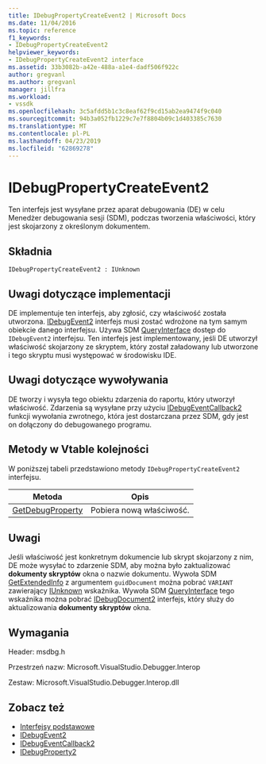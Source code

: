 ```yaml
---
title: IDebugPropertyCreateEvent2 | Microsoft Docs
ms.date: 11/04/2016
ms.topic: reference
f1_keywords:
- IDebugPropertyCreateEvent2
helpviewer_keywords:
- IDebugPropertyCreateEvent2 interface
ms.assetid: 33b3082b-a42e-488a-a1e4-dadf506f922c
author: gregvanl
ms.author: gregvanl
manager: jillfra
ms.workload:
- vssdk
ms.openlocfilehash: 3c5afdd5b1c3c8eaf62f9cd15ab2ea9474f9c040
ms.sourcegitcommit: 94b3a052fb1229c7e7f8804b09c1d403385c7630
ms.translationtype: MT
ms.contentlocale: pl-PL
ms.lasthandoff: 04/23/2019
ms.locfileid: "62869278"
---
```

# <a name="idebugpropertycreateevent2"></a>IDebugPropertyCreateEvent2
Ten interfejs jest wysyłane przez aparat debugowania (DE) w celu Menedżer debugowania sesji (SDM), podczas tworzenia właściwości, który jest skojarzony z określonym dokumentem.

## <a name="syntax"></a>Składnia

```
IDebugPropertyCreateEvent2 : IUnknown
```

## <a name="notes-for-implementers"></a>Uwagi dotyczące implementacji
 DE implementuje ten interfejs, aby zgłosić, czy właściwość została utworzona. [IDebugEvent2](../../../extensibility/debugger/reference/idebugevent2.md) interfejs musi zostać wdrożone na tym samym obiekcie danego interfejsu. Używa SDM [QueryInterface](/cpp/atl/queryinterface) dostęp do `IDebugEvent2` interfejsu. Ten interfejs jest implementowany, jeśli DE utworzył właściwość skojarzony ze skryptem, który został załadowany lub utworzone i tego skryptu musi występować w środowisku IDE.

## <a name="notes-for-callers"></a>Uwagi dotyczące wywoływania
 DE tworzy i wysyła tego obiektu zdarzenia do raportu, który utworzył właściwość. Zdarzenia są wysyłane przy użyciu [IDebugEventCallback2](../../../extensibility/debugger/reference/idebugeventcallback2.md) funkcji wywołania zwrotnego, która jest dostarczana przez SDM, gdy jest on dołączony do debugowanego programu.

## <a name="methods-in-vtable-order"></a>Metody w Vtable kolejności
 W poniższej tabeli przedstawiono metody `IDebugPropertyCreateEvent2` interfejsu.

|Metoda|Opis|
|------------|-----------------|
|[GetDebugProperty](../../../extensibility/debugger/reference/idebugpropertycreateevent2-getdebugproperty.md)|Pobiera nową właściwość.|

## <a name="remarks"></a>Uwagi
 Jeśli właściwość jest konkretnym dokumencie lub skrypt skojarzony z nim, DE może wysyłać to zdarzenie SDM, aby można było zaktualizować **dokumenty skryptów** okna o nazwie dokumentu. Wywoła SDM [GetExtendedInfo](../../../extensibility/debugger/reference/idebugproperty2-getextendedinfo.md) z argumentem `guidDocument` można pobrać `VARIANT` zawierający [IUnknown](/cpp/atl/iunknown) wskaźnika. Wywoła SDM [QueryInterface](/cpp/atl/queryinterface) tego wskaźnika można pobrać [IDebugDocument2](../../../extensibility/debugger/reference/idebugdocument2.md) interfejs, który służy do aktualizowania **dokumenty skryptów** okna.

## <a name="requirements"></a>Wymagania
 Header: msdbg.h

 Przestrzeń nazw: Microsoft.VisualStudio.Debugger.Interop

 Zestaw: Microsoft.VisualStudio.Debugger.Interop.dll

## <a name="see-also"></a>Zobacz też
- [Interfejsy podstawowe](../../../extensibility/debugger/reference/core-interfaces.md)
- [IDebugEvent2](../../../extensibility/debugger/reference/idebugevent2.md)
- [IDebugEventCallback2](../../../extensibility/debugger/reference/idebugeventcallback2.md)
- [IDebugProperty2](../../../extensibility/debugger/reference/idebugproperty2.md)
